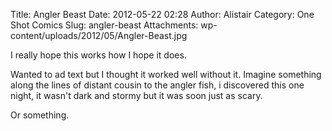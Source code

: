 Title: Angler Beast
Date: 2012-05-22 02:28
Author: Alistair
Category: One Shot Comics
Slug: angler-beast
Attachments: wp-content/uploads/2012/05/Angler-Beast.jpg

I really hope this works how I hope it does.

Wanted to ad text but I thought it worked well without it. Imagine
something along the lines of distant cousin to the angler fish, i
discovered this one night, it wasn't dark and stormy but it was soon
just as scary.

Or something.
